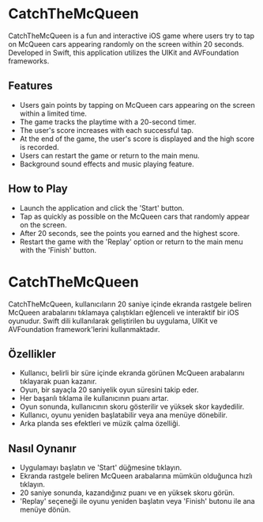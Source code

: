 # CatchTheMcQueen

CatchTheMcQueen is a fun and interactive iOS game where users try to tap on McQueen cars appearing randomly on the screen within 20 seconds. Developed in Swift, this application utilizes the UIKit and AVFoundation frameworks.

## Features
- Users gain points by tapping on McQueen cars appearing on the screen within a limited time.
- The game tracks the playtime with a 20-second timer.
- The user's score increases with each successful tap.
- At the end of the game, the user's score is displayed and the high score is recorded.
- Users can restart the game or return to the main menu.
- Background sound effects and music playing feature.

## How to Play
- Launch the application and click the 'Start' button.
- Tap as quickly as possible on the McQueen cars that randomly appear on the screen.
- After 20 seconds, see the points you earned and the highest score.
- Restart the game with the 'Replay' option or return to the main menu with the 'Finish' button.

# CatchTheMcQueen

CatchTheMcQueen, kullanıcıların 20 saniye içinde ekranda rastgele beliren McQueen arabalarını tıklamaya çalıştıkları eğlenceli ve interaktif bir iOS oyunudur. Swift dili kullanılarak geliştirilen bu uygulama, UIKit ve AVFoundation framework'lerini kullanmaktadır.

## Özellikler
- Kullanıcı, belirli bir süre içinde ekranda görünen McQueen arabalarını tıklayarak puan kazanır.
- Oyun, bir sayaçla 20 saniyelik oyun süresini takip eder.
- Her başarılı tıklama ile kullanıcının puanı artar.
- Oyun sonunda, kullanıcının skoru gösterilir ve yüksek skor kaydedilir.
- Kullanıcı, oyunu yeniden başlatabilir veya ana menüye dönebilir.
- Arka planda ses efektleri ve müzik çalma özelliği.

## Nasıl Oynanır
- Uygulamayı başlatın ve 'Start' düğmesine tıklayın.
- Ekranda rastgele beliren McQueen arabalarına mümkün olduğunca hızlı tıklayın.
- 20 saniye sonunda, kazandığınız puanı ve en yüksek skoru görün.
- 'Replay' seçeneği ile oyunu yeniden başlatın veya 'Finish' butonu ile ana menüye dönün.





